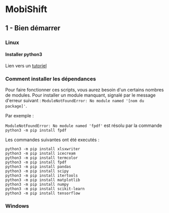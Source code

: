 # MobiShift
## 1 - Bien démarrer
### Linux
#### Installer python3
Lien vers un [tutoriel](https://docs.python-guide.org/starting/install3/linux/)
### Comment installer les dépendances

Pour faire fonctionner ces scripts, vous aurez besoin d'un certains nombres de modules. 
Pour installer un module manquant, signalé par le message d'erreur suivant : `ModuleNotFoundError: No module named '[nom du package]'`.

Par exemple : 

`ModuleNotFoundError: No module named 'fpdf'` 
est résolu par la commande
`python3 -m pip install fpdf`

Les commandes suivantes ont été executés :
```
python3 -m pip install xlsxwriter
python3 -m pip install icecream
python3 -m pip install termcolor
python3 -m pip install fpdf
python3 -m pip install pandas
python3 -m pip install scipy
python3 -m pip install itertools
python3 -m pip install matplotlib
python3 -m pip install numpy
python3 -m pip install scikit-learn 
python3 -m pip install tensorflow
```
### Windows
